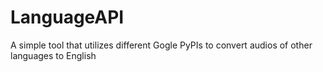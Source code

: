 # LanguageAPI
A simple tool that utilizes different Gogle PyPIs to convert audios of other languages to English

